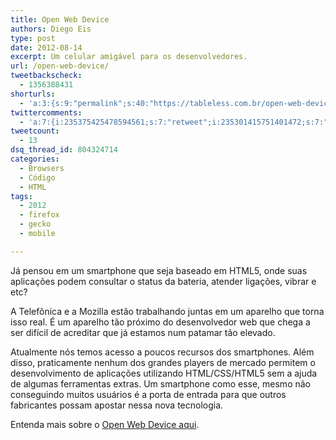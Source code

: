 ```yaml
---
title: Open Web Device
authors: Diego Eis
type: post
date: 2012-08-14
excerpt: Um celular amigável para os desenvolvedores.
url: /open-web-device/
tweetbackscheck:
  - 1356388431
shorturls:
  - 'a:3:{s:9:"permalink";s:40:"https://tableless.com.br/open-web-device/";s:7:"tinyurl";s:26:"https://tinyurl.com/8nypcx4";s:4:"isgd";s:19:"https://is.gd/Mu5R3p";}'
twittercomments:
  - 'a:7:{i:235375425478594561;s:7:"retweet";i:235301415751401472;s:7:"retweet";i:235220638443388928;s:7:"retweet";i:235209485067640832;s:7:"retweet";i:238275634336501760;s:7:"retweet";i:238275129975664640;s:7:"retweet";i:250671278464319488;s:7:"retweet";}'
tweetcount:
  - 13
dsq_thread_id: 804324714
categories:
  - Browsers
  - Código
  - HTML
tags:
  - 2012
  - firefox
  - gecko
  - mobile

---
```

Já pensou em um smartphone que seja baseado em HTML5, onde suas aplicações podem consultar o status da bateria, atender ligações, vibrar e etc?

A Telefônica e a Mozilla estão trabalhando juntas em um aparelho que torna isso real. É um aparelho tão próximo do desenvolvedor web que chega a ser difícil de acreditar que já estamos num patamar tão elevado. 

Atualmente nós temos acesso a poucos recursos dos smartphones. Além disso, praticamente nenhum dos grandes players de mercado permitem o desenvolvimento de aplicações utilizando HTML/CSS/HTML5 sem a ajuda de algumas ferramentas extras. Um smartphone como esse, mesmo não conseguindo muitos usuários é a porta de entrada para que outros fabricantes possam apostar nessa nova tecnologia.

Entenda mais sobre o [Open Web Device aqui][1].

 [1]: https://www.openwebdevice.com